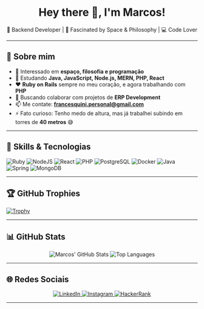 <h1 align="center">Hey there 👋, I'm Marcos!</h1>

<p align="center">
🚀 Backend Developer | 🌌 Fascinated by Space & Philosophy | 💻 Code Lover
</p>

---

## 🧠 Sobre mim

- 👀 Interessado em **espaço, filosofia e programação**  
- 🌱 Estudando **Java, JavaScript, Node.js, MERN, PHP, React**  
- ❤️ **Ruby on Rails** sempre no meu coração, e agora trabalhando com **PHP**  
- 💼 Buscando colaborar com projetos de **ERP Development**  
- 📫 Me contate: **francesquini.personal@gmail.com**  
- ⚡ Fato curioso: Tenho medo de altura, mas já trabalhei subindo em torres de **40 metros** 😅  

---

## 🚀 Skills & Tecnologias

![Ruby](https://img.shields.io/badge/Ruby-CC342D?style=for-the-badge&logo=ruby&logoColor=white)
![NodeJS](https://img.shields.io/badge/Node.js-339933?style=for-the-badge&logo=nodedotjs&logoColor=white)
![React](https://img.shields.io/badge/React-20232A?style=for-the-badge&logo=react&logoColor=61DAFB)
![PHP](https://img.shields.io/badge/PHP-777BB4?style=for-the-badge&logo=php&logoColor=white)
![PostgreSQL](https://img.shields.io/badge/PostgreSQL-336791?style=for-the-badge&logo=postgresql&logoColor=white)
![Docker](https://img.shields.io/badge/Docker-2496ED?style=for-the-badge&logo=docker&logoColor=white)
![Java](https://img.shields.io/badge/Java-ED8B00?style=for-the-badge&logo=openjdk&logoColor=white)
![Spring](https://img.shields.io/badge/Spring-6DB33F?style=for-the-badge&logo=spring&logoColor=white)
![MongoDB](https://img.shields.io/badge/MongoDB-47A248?style=for-the-badge&logo=mongodb&logoColor=white)

---

## 🏆 GitHub Trophies

[![Trophy](https://github-profile-trophy.vercel.app/?username=marcosfrancesquini&theme=gruvbox&no-frame=true)](https://github.com/ryo-ma/github-profile-trophy)

---

## 📊 GitHub Stats

<div align="center">

![Marcos' GitHub Stats](https://github-readme-stats.vercel.app/api?username=marcosfrancesquini&show_icons=true&theme=gruvbox&count_private=true)
![Top Languages](https://github-readme-stats.vercel.app/api/top-langs/?username=marcosfrancesquini&layout=compact&theme=gruvbox)

</div>

---

## 🌐 Redes Sociais

<p align="center">
  <a href="https://www.linkedin.com/in/marcos-c-francesquini/" target="_blank">
    <img alt="LinkedIn" src="https://img.shields.io/badge/LinkedIn-0077B5?style=for-the-badge&logo=linkedin&logoColor=white"/>
  </a>
  <a href="https://www.instagram.com/francesquinimarcos/" target="_blank">
    <img alt="Instagram" src="https://img.shields.io/badge/Instagram-E4405F?style=for-the-badge&logo=instagram&logoColor=white"/>
  </a>
  <a href="https://www.hackerrank.com/macchico" target="_blank">
    <img alt="HackerRank" src="https://img.shields.io/badge/HackerRank-2EC866?style=for-the-badge&logo=HackerRank&logoColor=white"/>
  </a>
</p>

---

